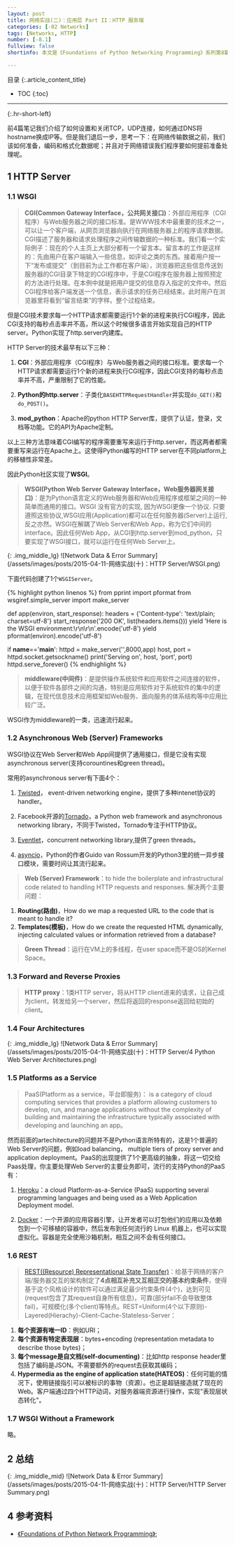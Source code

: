 ```yaml
---
layout: post
title: 网络实战(二)：应用层 Part II：HTTP 服务端
categories: [-02 Networks]
tags: [Networks, HTTP]
number: [-8.1]
fullview: false
shortinfo: 本文是《Foundations of Python Networking Programming》系列第8篇笔记《缓存和消息队列》。

---
```

目录
{:.article_content_title}


* TOC
{:toc}

---
{:.hr-short-left}


前4篇笔记我们介绍了如何设置和关闭TCP，UDP连接，如何通过DNS将hostname换成IP等。但是我们退后一步，思考一下：在网络传输数据之前，我们该如何准备，编码和格式化数据呢；并且对于网络错误我们程序要如何提前准备处理呢。

## 1 HTTP Server ##

### 1.1 WSGI ###

> **CGI(Common Gateway Interface，公共网关接口)**：外部应用程序（CGI程序）与Web服务器之间的接口标准。是WWW技术中最重要的技术之一，可以让一个客户端，从网页浏览器向执行在网络服务器上的程序请求数据。CGI描述了服务器和请求处理程序之间传输数据的一种标准。我们看一个实际例子：现在的个人主页上大部分都有一个留言本。留言本的工作是这样的：先由用户在客户端输入一些信息，如评论之类的东西。接着用户按一下“发布或提交”（到目前为止工作都在客户端），浏览器把这些信息传送到服务器的CGI目录下特定的CGI程序中，于是CGI程序在服务器上按照预定的方法进行处理。在本例中就是把用户提交的信息存入指定的文件中。然后CGI程序给客户端发送一个信息，表示请求的任务已经结束。此时用户在浏览器里将看到“留言结束”的字样。整个过程结束。

但是CGI技术要求每一个HTTP请求都需要运行1个新的进程来执行CGI程序，因此CGI支持的每秒点击率并不高，所以这个时候很多语言开始实现自己的HTTP server。Python实现了http.server内建库。

HTTP Server的技术最早有以下三种：

1. **CGI**：外部应用程序（CGI程序）与Web服务器之间的接口标准。要求每一个HTTP请求都需要运行1个新的进程来执行CGI程序，因此CGI支持的每秒点击率并不高，严重限制了它的性能。

2. **Python的http.server**：子类化``BASEHTTPRequestHandler``并实现``do_GET()``和``do_POST()``。

3. **mod_python**：Apache的python HTTP Server库，提供了认证，登录，文档等功能。它的API为Apache定制。

以上三种方法意味着CGI编写的程序需要重写来运行于http.server，而这两者都需要重写来运行在Apache上。这使得Python编写的HTTP server在不同platform上的移植性非常差。

因此Python社区实现了**WSGI**。

> **WSGI(Python Web Server Gateway Interface，Web服务器网关接口)**：是为Python语言定义的Web服务器和Web应用程序或框架之间的一种简单而通用的接口。WSGI 没有官方的实现, 因为WSGI更像一个协议. 只要遵照这些协议,WSGI应用(Application)都可以在任何服务器(Server)上运行, 反之亦然。WSGI在解耦了Web Server和Web App，称为它们中间的interface。因此任何Web App，从CGI到http.server到mod_python，只要实现了WSGI接口，就可以运行在任何Web Server上。

{: .img_middle_lg}
![Network Data & Error Summary](/assets/images/posts/2015-04-11-网络实战(十)：HTTP Server/WSGI.png)

下面代码创建了1个``WSGIServer``。

{% highlight python linenos %}
from pprint import pformat
from wsgiref.simple_server import make_server

def app(environ, start_response):
    headers = {'Content-type': 'text/plain; charset=utf-8'}
    start_response('200 OK', list(headers.items()))
    yield 'Here is the WSGI environment:\r\n\r\n'.encode('utf-8')
    yield pformat(environ).encode('utf-8')

if __name__=='__main__':
    httpd = make_server('',8000,app)
    host, port = httpd.socket.getsockname()
    print('Serving on', host, 'port', port)
    httpd.serve_forever()
{% endhighlight %}

> **middleware(中间件)**：是提供操作系统软件和应用软件之间连接的软件，以便于软件各部件之间的沟通，特别是应用软件对于系统软件的集中的逻辑，在现代信息技术应用框架如Web服务、面向服务的体系结构等中应用比较广泛。

WSGI作为middleware的一类，迅速流行起来。

### 1.2 Asynchronous Web (Server) Frameworks ###

WSGI协议在Web Server和Web App间提供了通用接口，但是它没有实现asynchronous server(支持corountines和green thread)。

常用的asynchronous server有下面4个：

1. [Twisted](https://twistedmatrix.com/trac/)， event-driven networking engine，提供了多种intenet协议的handler。

2. Facebook开源的[Tornado](http://www.tornadoweb.org/en/stable/)，a Python web framework and asynchronous networking library，不同于Twisted，Tornado专注于HTTP协议。

3. [Eventlet](http://eventlet.net/)，concurrent networking library,提供了green threads。

4. [asyncio](https://docs.python.org/3/library/asyncio.html?highlight=asyncio#module-asyncio)，Python的作者Guido van Rossum开发的Python3里的统一异步接口模块，需要时间让其流行起来。

> **Web (Server) Framework**：to hide the boilerplate and infrastructural code related to handling HTTP requests and responses. 解决两个主要问题：<br/>
1. **Routing(路由)**，How do we map a requested URL to the code that is meant to handle it?<br/>
2. **Templates(模板)**，How do we create the requested HTML dynamically, injecting calculated values or information retrieved from a database?

> **Green Thread**：运行在VM上的多线程，在user space而不是OS的Kernel Space。

### 1.3 Forward and Reverse Proxies ###

> **HTTP proxy**：1类HTTP server，将从HTTP client进来的请求，让自己成为client，转发给另一个server，然后将返回的response返回给初始的client。

### 1.4 Four Architectures ###

{: .img_middle_lg}
![Network Data & Error Summary](/assets/images/posts/2015-04-11-网络实战(十)：HTTP Server/4 Python Web Server Architectures.png)

### 1.5 Platforms as a Service ###

> PaaS(Platform as a service，平台即服务)： is a category of cloud computing services that provides a platform allowing customers to develop, run, and manage applications without the complexity of building and maintaining the infrastructure typically associated with developing and launching an app。

然而前面的artechitecture的问题并不是Python语言所特有的，这是1个普遍的Web Server的问题，例如load balancing， multiple tiers of proxy server and application deployment。PaaS的出现提供了1个更高级的抽象，将这一切交给Paas处理，你主要处理Web Server的主要业务即可，流行的支持Python的PaaS有：

1. [Heroku](https://www.heroku.com/)：a cloud Platform-as-a-Service (PaaS) supporting several programming languages and being used as a Web Application Deployment model. 

2. [Docker](https://www.docker.com/)：一个开源的应用容器引擎，让开发者可以打包他们的应用以及依赖包到一个可移植的容器中，然后发布到任何流行的 Linux 机器上，也可以实现虚拟化。容器是完全使用沙箱机制，相互之间不会有任何接口。



### 1.6 REST ###

> [REST((Resource) Representational State Transfer)](http://www.ics.uci.edu/~fielding/pubs/dissertation/rest_arch_style.htm)：给基于网络的客户端/服务器交互的架构制定了**4点相互补充又互相正交的基本约束条件**，使得基于这个风格设计的软件可以通过满足最少约束条件(4个)，达到可见(request包含了其request自身所有信息)，可靠(部分fail不会导致整体fail)，可规模化(多个client)等特点。REST=Uniform(4个以下原则)-Layered(Hierachy)-Client-Cache-Stateless-Server：<br/>
1. **每个资源有唯一ID**：例如URI；<br/>
2. **每个资源有特定表现层**：bytes+encoding (representation metadata to describe those bytes)；<br/>
3. **每个message是自文档(self-documenting)**：比如http response header里包括了编码是JSON。不需要额外的request去获取其编码；<br/>
4. **Hypermedia as the engine of application state(HATEOS)**：任何可能的情况下，使用链接指引可以被标识的事物（资源）。也正是超链接造就了现在的Web。客户端通过四个HTTP动词，对服务器端资源进行操作，实现"表现层状态转化"。


### 1.7 WSGI Without a Framework ###

略。


## 2 总结 ##

{: .img_middle_mid}
![Network Data & Error Summary](/assets/images/posts/2015-04-11-网络实战(十)：HTTP Server/HTTP Server Summary.png)


## 4 参考资料 ##

- [《Foundations of Python Network Programming》](https://www.amazon.com/Foundations-Python-Network-Programming-Brandon/dp/1430258543/ref=sr_1_1/159-7715257-2675343?s=books&ie=UTF8&qid=1474899055&sr=1-1&keywords=foundations+of+python+network+programming);





